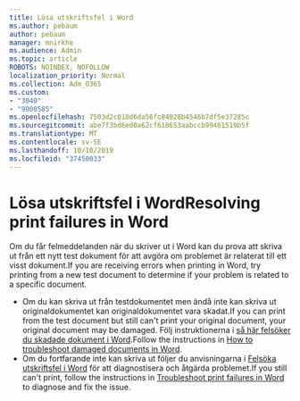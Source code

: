 ```yaml
---
title: Lösa utskriftsfel i Word
ms.author: pebaum
author: pebaum
manager: mnirkhe
ms.audience: Admin
ms.topic: article
ROBOTS: NOINDEX, NOFOLLOW
localization_priority: Normal
ms.collection: Adm_O365
ms.custom:
- "3040"
- "9000585"
ms.openlocfilehash: 7503d2c018d6da56fc84028b4546b7df5e37285c
ms.sourcegitcommit: abe7f3bd6ed0a62cf618653aabccb99461519b5f
ms.translationtype: MT
ms.contentlocale: sv-SE
ms.lasthandoff: 10/10/2019
ms.locfileid: "37450033"
---
```

# <a name="resolving-print-failures-in-word"></a><span data-ttu-id="f5dea-102">Lösa utskriftsfel i Word</span><span class="sxs-lookup"><span data-stu-id="f5dea-102">Resolving print failures in Word</span></span>

<span data-ttu-id="f5dea-103">Om du får felmeddelanden när du skriver ut i Word kan du prova att skriva ut från ett nytt test dokument för att avgöra om problemet är relaterat till ett visst dokument.</span><span class="sxs-lookup"><span data-stu-id="f5dea-103">If you are receiving errors when printing in Word, try printing from a new test document to determine if your problem is related to a specific document.</span></span>

- <span data-ttu-id="f5dea-104">Om du kan skriva ut från testdokumentet men ändå inte kan skriva ut originaldokumentet kan originaldokumentet vara skadat.</span><span class="sxs-lookup"><span data-stu-id="f5dea-104">If you can print from the test document but still can't print your original document, your original document may be damaged.</span></span> <span data-ttu-id="f5dea-105">Följ instruktionerna i [så här felsöker du skadade dokument i Word](https://docs.microsoft.com/office/troubleshoot/word/damaged-documents-in-word#update-microsoft-office-and-windows).</span><span class="sxs-lookup"><span data-stu-id="f5dea-105">Follow the instructions in [How to troubleshoot damaged documents in Word](https://docs.microsoft.com/office/troubleshoot/word/damaged-documents-in-word#update-microsoft-office-and-windows).</span></span>
- <span data-ttu-id="f5dea-106">Om du fortfarande inte kan skriva ut följer du anvisningarna i [Felsöka utskriftsfel i Word](https://docs.microsoft.com/office/troubleshoot/word/print-failures-in-word) för att diagnostisera och åtgärda problemet.</span><span class="sxs-lookup"><span data-stu-id="f5dea-106">If you still can't print, follow the instructions in [Troubleshoot print failures in Word](https://docs.microsoft.com/office/troubleshoot/word/print-failures-in-word) to diagnose and fix the issue.</span></span>